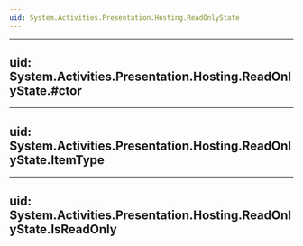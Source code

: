 ```yaml
---
uid: System.Activities.Presentation.Hosting.ReadOnlyState
---
```


---
uid: System.Activities.Presentation.Hosting.ReadOnlyState.#ctor
---

---
uid: System.Activities.Presentation.Hosting.ReadOnlyState.ItemType
---

---
uid: System.Activities.Presentation.Hosting.ReadOnlyState.IsReadOnly
---
